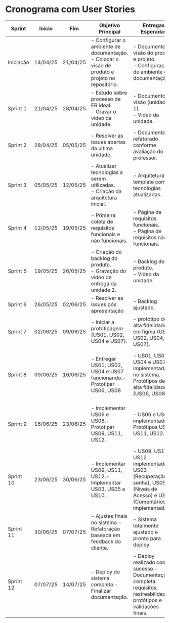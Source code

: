# Cronograma com User Stories

| Sprint     | Início     | Fim        | Objetivo Principal                                                        | Entregas Esperadas                                                                                     | Validação do Cliente                                     |
|------------|------------|------------|----------------------------------------------------------------------------|--------------------------------------------------------------------------------------------------------|---------------------------------------------------------|
| Iniciação  | 14/04/25   | 21/04/25 | - Configurar o ambiente de documentação.<br> - Colocar o visão de produto e projeto no repositório.  | - Documento de visão do produto e projeto.<br>- Configuração de ambiente de documentação. | - Apresentação do documento de visão do produto e projeto. |
| Sprint 1   | 21/04/25   | 28/04/25   |  - Estudo sobre processo de ER ideal. <br>- Gravar o vídeo da unidade.   |  - Documento de visão (unidade 1).<br> - Video da unidade. |    |
| Sprint 2   | 28/04/25   | 05/05/25   |  - Resolver as issues abertas da ultima unidade.<br>   |  - Documento refatorado conforme avaliação do professor.  |    |
| Sprint 3   | 05/05/25   | 12/05/25   |  - Atualizar tecnologias a serem utilizadas.<br>- Criação da arquitetura inicial. | - Arquitetura template com as tecnologias atualizadas. |  - Validação da arquitetura.    |
| Sprint 4   | 12/05/25   | 19/05/25   | - Primeira coleta de requisitos funcionais e não funcionais. | - Página de requisitos funcionais.<br> - Página de requisitos não funcionais.    |  - Reunião com o cliente para coleta de requisitos.  |
| Sprint 5   | 19/05/25   | 26/05/25   | - Criação do backlog do produto.<br> - Gravação do vídeo de entrega da unidade 2.  |  - Backlog do produto. <br> - Vídeo da unidade.  |     |
| Sprint 6   | 26/05/25   | 02/06/25   | - Resolver as issues pós apresentação | - Backlog ajustado. |   |
| Sprint 7   | 02/06/25   | 09/06/25   | - Iniciar a prototipagem (US01, US02, US04 e US07).     | - protótipo de alta fidelidade em figma (US01, US02, US04, US07).<br> | - Validação do protótipo  |
| Sprint 8  | 09/06/25 | 16/06/25 | - Entregar US01, US02, US04 e US07 funcionando.- Prototipar US06, US08 | - US01, US02, US04 e US07 implementadas no sistema.- Protótipos de alta fidelidade (US06, US08).         | - Demonstração para o cliente (US01, US02, US04, US07).- Validação dos protótipos US06, US08.           |
| Sprint 9  | 16/06/25 | 23/06/25 | - Implementar US06 e US08.- Prototipar US09, US11, US12.               | - US06 e US08 implementadas.- Protótipos US09, US11, US12.                                               | - Validação do cliente sobre US06 e US08.- Aprovação dos protótipos US09, US11, US12.                   |
| Sprint 10 | 23/06/25 | 30/06/25 | - Implementar US09, US11, US12.- Implementar US03, US05 e US10.         | - US09, US11 e US12 implementadas.- US03 (Recuperação de senha), US05 (Níveis de Acesso) e US10 (Comentários) implementadas. | - Validação das funcionalidades com o cliente (US09, US11, US12, US03, US05, US10).                         |
| Sprint 11 | 30/06/25 | 07/07/25 | - Ajustes finais no sistema.- Refatoração baseada em feedback do cliente. | - Sistema totalmente ajustado e pronto para deploy.                                                          | - Validação final antes do deploy.                                                                          |
| Sprint 12 | 07/07/25 | 14/07/25 | - Deploy do sistema completo.- Finalizar documentação.                  | - Deploy realizado com sucesso.- Documentação completa: requisitos, rastreabilidade, protótipos e validações finais. | - Apresentação e aceite do projeto final até 14/07 às 23:59.                                                 |
